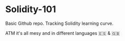 # Solidity-101
 Basic Github repo. Tracking Solidity learning curve.

ATM it's all mesy and in different languages 🇪🇸 & 🇬🇧
